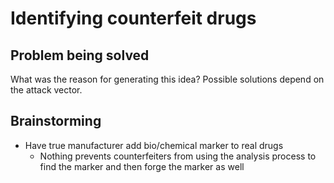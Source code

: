 # Identifying counterfeit drugs

## Problem being solved
What was the reason for generating this idea? Possible solutions depend on the attack vector.

## Brainstorming

* Have true manufacturer add bio/chemical marker to real drugs
	* Nothing prevents counterfeiters from using the analysis process to find the marker and then forge the marker as well
